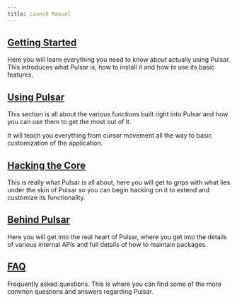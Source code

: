 ```yaml
---
title: Launch Manual
---
```


## [<i class="fa-solid fa-play"></i> Getting Started](/docs/launch-manual/sections/getting-started)

Here you will learn everything you need to know about actually using Pulsar.
This introduces what Pulsar is, how to install it and how to use its basic
features.

## [<i class="fa-solid fa-circle-info"></i> Using Pulsar](/docs/launch-manual/sections/using-pulsar)

This section is all about the various functions built right into Pulsar and
how you can use them to get the most out of it.

It will teach you everything from cursor movement all the way to basic
customization of the application.

## [<i class="fa-solid fa-screwdriver-wrench"></i> Hacking the Core](/docs/launch-manual/sections/core-hacking)

This is really what Pulsar is all about, here you will get to grips with what
lies under the skin of Pulsar so you can begin hacking on it to extend and
customize its functionality.

## [<i class="fa-solid fa-microscope"></i> Behind Pulsar](/docs/launch-manual/sections/behind-pulsar)

Here you will get into the real heart of Pulsar, where you get into
the details of various internal APIs and full details of how to maintain
packages.

## [<i class="fa-solid fa-circle-question"></i> FAQ](/docs/launch-manual/sections/faq)

Frequently asked questions. This is where you can find some of the more common
questions and answers regarding Pulsar.
